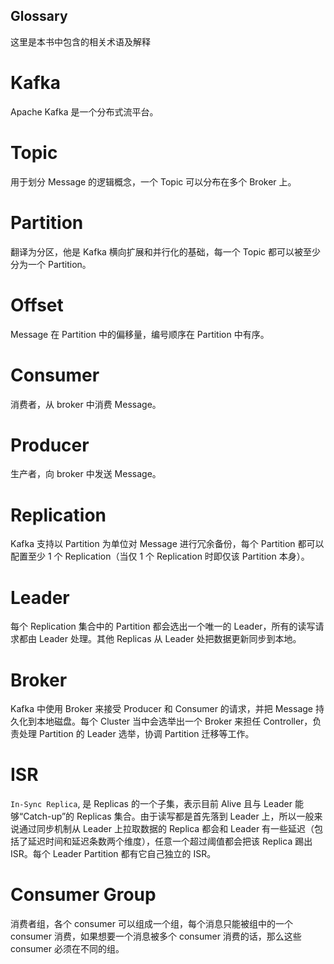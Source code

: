 ## Glossary

这里是本书中包含的相关术语及解释

# Kafka
Apache Kafka 是一个分布式流平台。

# Topic
用于划分 Message 的逻辑概念，一个 Topic 可以分布在多个 Broker 上。

# Partition
翻译为分区，他是 Kafka 横向扩展和并行化的基础，每一个 Topic 都可以被至少分为一个 Partition。

# Offset
Message 在 Partition 中的偏移量，编号顺序在 Partition 中有序。

# Consumer
消费者，从 broker 中消费 Message。

# Producer
生产者，向 broker 中发送 Message。

# Replication
Kafka 支持以 Partition 为单位对 Message 进行冗余备份，每个 Partition 都可以配置至少 1 个 Replication（当仅 1 个 Replication 时即仅该 Partition 本身）。

# Leader
每个 Replication 集合中的 Partition 都会选出一个唯一的 Leader，所有的读写请求都由 Leader 处理。其他 Replicas 从 Leader 处把数据更新同步到本地。

# Broker
Kafka 中使用 Broker 来接受 Producer 和 Consumer 的请求，并把 Message 持久化到本地磁盘。每个 Cluster 当中会选举出一个 Broker 来担任 Controller，负责处理 Partition 的 Leader 选举，协调 Partition 迁移等工作。

# ISR
`In-Sync Replica`, 是 Replicas 的一个子集，表示目前 Alive 且与 Leader 能够“Catch-up”的 Replicas 集合。由于读写都是首先落到 Leader 上，所以一般来说通过同步机制从 Leader 上拉取数据的 Replica 都会和 Leader 有一些延迟（包括了延迟时间和延迟条数两个维度），任意一个超过阈值都会把该 Replica 踢出 ISR。每个 Leader Partition 都有它自己独立的 ISR。

# Consumer Group
消费者组，各个 consumer 可以组成一个组，每个消息只能被组中的一个 consumer 消费，如果想要一个消息被多个 consumer 消费的话，那么这些 consumer 必须在不同的组。

